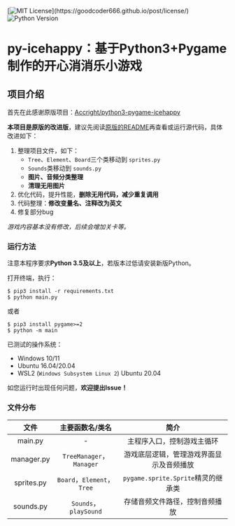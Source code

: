 [![MIT License](https://img.shields.io/apm/l/atomic-design-ui.svg?)](https://goodcoder666.github.io/post/license/) ![Python Version](https://img.shields.io/github/pipenv/locked/python-version/metabolize/rq-dashboard-on-heroku)

# py-icehappy：基于Python3+Pygame制作的开心消消乐小游戏

## 项目介绍

首先在此感谢原版项目：[Accright/python3-pygame-icehappy](https://github.com/Accright/python3-pygame-icehappy)

**本项目是原版的改进版**，建议先阅读[原版的README](https://github.com/Accright/python3-pygame-icehappy/blob/master/README.md)再查看或运行源代码，具体改进如下：

1. 整理项目文件，如下：
   - `Tree`、`Element`、`Board`三个类移动到 `sprites.py`
   - `Sounds`类移动到 `sounds.py`
   - **图片、音频分类整理**
   - **清理无用图片**
2. 优化代码，提升性能，**删除无用代码，减少重复调用**
3. 代码整理：**修改变量名、注释改为英文**
4. 修复部分bug

*游戏内容基本没有修改，后续会增加关卡等。*

### 运行方法

注意本程序要求**Python 3.5及以上**，若版本过低请安装新版Python。

打开终端，执行：

```shell
$ pip3 install -r requirements.txt
$ python main.py
```

或者

```shell
$ pip3 install pygame>=2
$ python -m main
```

已测试的操作系统：

- Windows 10/11
- Ubuntu 16.04/20.04
- WSL2 (`Windows Subsystem Linux 2`) Ubuntu 20.04

如您运行时出现任何问题，**欢迎提出Issue！**

### 文件分布

|    文件    |         主要函数名/类名         |                   简介                   |
| :--------: | :------------------------------: | :--------------------------------------: |
|  main.py  |                -                |        主程序入口，控制游戏主循环        |
| manager.py |   `TreeManager`，`Manager`   | 游戏底层逻辑，管理游戏界面显示及音频播放 |
| sprites.py | `Board`，`Element`，`Tree` |   `pygame.sprite.Sprite`精灵的继承类   |
| sounds.py |    `Sounds`，`playSound`    |      存储音频文件路径，控制音频播放      |
